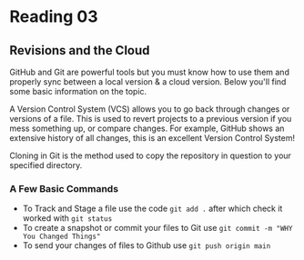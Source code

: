 # Reading 03

## Revisions and the Cloud

GitHub and Git are powerful tools but you must know how to use them and properly sync between a local version & a cloud version. Below you'll find some basic information on the topic.

A Version Control System (VCS) allows you to go back through changes or versions of a file. This is used to revert projects to a previous version if you mess something up, or compare changes. For example, GitHub shows an extensive history of all changes, this is an excellent Version Control System!

Cloning in Git is the method used to copy the repository in question to your specified directory.

### A Few Basic Commands

+ To Track and Stage a file use the code `git add .` after which check it worked with `git status`
+ To create a snapshot or commit your files to Git use `git commit -m "WHY You Changed Things"`
+ To send your changes of files to Github use `git push origin main`

